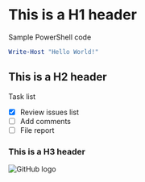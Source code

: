 # This is a H1 header

Sample PowerShell code

```powershell
Write-Host "Hello World!"
```

## This is a H2 header

Task list
- [x] Review issues list
- [ ] Add comments
- [ ] File report

### This is a H3 header

![GitHub logo](https://github.githubassets.com/images/modules/logos_page/GitHub-Mark.png)
